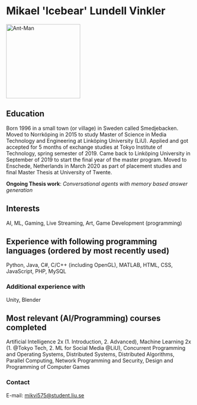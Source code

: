 # Mikael 'lcebear' Lundell Vinkler
<img src="https://scontent-amt2-1.cdninstagram.com/v/t51.2885-15/sh0.08/e35/s640x640/73512657_237847357204974_1177511743869306577_n.jpg?_nc_ht=scontent-amt2-1.cdninstagram.com&_nc_cat=106&_nc_ohc=Uu2I-4EWzG4AX8H5Btx&oh=c753b9c6c7624b6e4215683f80b313eb&oe=5F34B659" alt="Ant-Man" width="200"/>

## Education
Born 1996 in a small town (or village) in Sweden called Smedjebacken. 
Moved to Norrköping in 2015 to study Master of Science in Media Technology and Engineering at Linköping University (LiU). 
Applied and got accepted for 5 months of exchange studies at Tokyo Institute of Technology, spring semester of 2019. 
Came back to Linköping University in September of 2019 to start the final year of the master program. 
Moved to Enschede, Netherlands in March 2020 as part of placement studies and final Master Thesis at University of Twente.

**Ongoing Thesis work**: _Conversational agents with memory based answer generation_

## Interests
AI, ML, Gaming, Live Streaming, Art, Game Development (programming)

## Experience with following programming languages (ordered by most recently used)
Python, Java, C#, C/C++ (including OpenGL), MATLAB, HTML, CSS, JavaScript, PHP, MySQL

### Additional experience with
Unity, Blender

## Most relevant (AI/Programming) courses completed
Artificial Intelligence 2x (1. Introduction, 2. Advanced), Machine Learning 2x (1. @Tokyo Tech, 2. ML for Social Media @LiU), Concurrent Programming and Operating Systems, Distributed Systems, Distributed Algorithms, Parallel Computing, Network Programming and Security, Design and Programming of Computer Games

### Contact
E-mail: <a href = "mailto: mikvi575@student.liu.se">mikvi575@student.liu.se</a>
